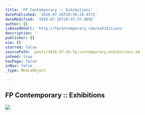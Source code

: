 ```yaml
---
title: 'FP Contemporary :: Exhibitions'
datePublished: '2016-07-26T20:56:26.457Z'
dateModified: '2016-07-26T20:47:37.909Z'
author: []
isBasedOnUrl: 'http://fpcontemporary.com/exhibitions'
description: ''
publisher: {}
via: {}
starred: false
sourcePath: _posts/2016-07-26-fp-contemporary-exhibitions.md
inFeed: true
hasPage: false
inNav: false
_type: MediaObject

---
```

<article style=""><h1>FP Contemporary :: Exhibitions</h1><img src="http://fpcontemporary.com/files/8314/6412/2286/Craemer_Indigo_Line_58x35_9500.jpg" /></article>